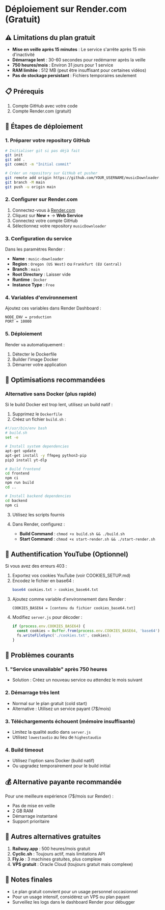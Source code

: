 # Déploiement sur Render.com (Gratuit)

## ⚠️ Limitations du plan gratuit

- **Mise en veille après 15 minutes** : Le service s'arrête après 15 min d'inactivité
- **Démarrage lent** : 30-60 secondes pour redémarrer après la veille
- **750 heures/mois** : Environ 31 jours pour 1 service
- **RAM limitée** : 512 MB (peut être insuffisant pour certaines vidéos)
- **Pas de stockage persistant** : Fichiers temporaires seulement

## 📋 Prérequis

1. Compte GitHub avec votre code
2. Compte Render.com (gratuit)

## 🚀 Étapes de déploiement

### 1. Préparer votre repository GitHub

```bash
# Initialiser git si pas déjà fait
git init
git add .
git commit -m "Initial commit"

# Créer un repository sur GitHub et pusher
git remote add origin https://github.com/YOUR_USERNAME/musicDownloader.git
git branch -M main
git push -u origin main
```

### 2. Configurer sur Render.com

1. Connectez-vous à [Render.com](https://render.com)
2. Cliquez sur **New +** → **Web Service**
3. Connectez votre compte GitHub
4. Sélectionnez votre repository `musicDownloader`

### 3. Configuration du service

Dans les paramètres Render :

- **Name** : `music-downloader`
- **Region** : `Oregon (US West)` ou `Frankfurt (EU Central)`
- **Branch** : `main`
- **Root Directory** : Laisser vide
- **Runtime** : `Docker`
- **Instance Type** : `Free`

### 4. Variables d'environnement

Ajoutez ces variables dans Render Dashboard :

```
NODE_ENV = production
PORT = 10000
```

### 5. Déploiement

Render va automatiquement :
1. Détecter le Dockerfile
2. Builder l'image Docker
3. Démarrer votre application

## 🔧 Optimisations recommandées

### Alternative sans Docker (plus rapide)

Si le build Docker est trop lent, utilisez un build natif :

1. Supprimez le `Dockerfile`
2. Créez un fichier `build.sh` :

```bash
#!/usr/bin/env bash
# build.sh
set -e

# Install system dependencies
apt-get update
apt-get install -y ffmpeg python3-pip
pip3 install yt-dlp

# Build frontend
cd frontend
npm ci
npm run build
cd ..

# Install backend dependencies
cd backend
npm ci
```

3. Utilisez les scripts fournis

4. Dans Render, configurez :
   - **Build Command** : `chmod +x build.sh && ./build.sh`
   - **Start Command** : `chmod +x start-render.sh && ./start-render.sh`

## 🍪 Authentification YouTube (Optionnel)

Si vous avez des erreurs 403 :

1. Exportez vos cookies YouTube (voir COOKIES_SETUP.md)
2. Encodez le fichier en base64 :
   ```bash
   base64 cookies.txt > cookies_base64.txt
   ```
3. Ajoutez comme variable d'environnement dans Render :
   ```
   COOKIES_BASE64 = [contenu du fichier cookies_base64.txt]
   ```
4. Modifiez `server.js` pour décoder :
   ```javascript
   if (process.env.COOKIES_BASE64) {
     const cookies = Buffer.from(process.env.COOKIES_BASE64, 'base64').toString();
     fs.writeFileSync('./cookies.txt', cookies);
   }
   ```

## 🚨 Problèmes courants

### 1. "Service unavailable" après 750 heures
- Solution : Créez un nouveau service ou attendez le mois suivant

### 2. Démarrage très lent
- Normal sur le plan gratuit (cold start)
- Alternative : Utilisez un service payant (7$/mois)

### 3. Téléchargements échouent (mémoire insuffisante)
- Limitez la qualité audio dans `server.js`
- Utilisez `lowestaudio` au lieu de `highestaudio`

### 4. Build timeout
- Utilisez l'option sans Docker (build natif)
- Ou upgradez temporairement pour le build initial

## 💰 Alternative payante recommandée

Pour une meilleure expérience (7$/mois sur Render) :
- Pas de mise en veille
- 2 GB RAM
- Démarrage instantané
- Support prioritaire

## 🔗 Autres alternatives gratuites

1. **Railway.app** : 500 heures/mois gratuit
2. **Cyclic.sh** : Toujours actif, mais limitations API
3. **Fly.io** : 3 machines gratuites, plus complexe
4. **VPS gratuit** : Oracle Cloud (toujours gratuit mais complexe)

## 📝 Notes finales

- Le plan gratuit convient pour un usage personnel occasionnel
- Pour un usage intensif, considérez un VPS ou plan payant
- Surveillez les logs dans le dashboard Render pour débugger